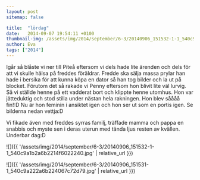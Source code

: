 ```yaml
---
layout: post
sitemap: false

title:  "lördag"
date:   2014-09-07 19:54:11 +0100
thumbnail-img: /assets/img/2014/september/6-3/20140906_151532-1-1_540c9a1b2a6b2214f6022240.jpg
author: Eva
tags: ["2014"]
---
```


Igår så blåste vi ner till Piteå eftersom vi dels hade lite ärenden och dels för att vi skulle hälsa på freddes föräldrar. Fredde ska sälja massa prylar han hade i bersika för att kunna köpa en dator så han tog bilder och la ut på blocket. Förutom det så rakade vi Penny eftersom hon blivit lite väl lurvig. Så vi ställde henne på ett vadderat bort och klippte henne utomhus. Hon var jätteduktig och stod stilla under nästan hela rakningen. Hon blev såååå fin!:D Nu är hon feminin i ansiktet igen och hon ser ut som en portis igen. Se bilderna nedan vettja:D 

Vi fikade även med freddes syrras familj, träffade mamma och pappa en snabbis och myste sen i deras uterun med tända ljus resten av kvällen. Underbar dag:D

![]({{ '/assets/img/2014/september/6-3/20140906_151532-1-1_540c9a1b2a6b2214f6022240.jpg'  | relative_url }})

![]({{ '/assets/img/2014/september/6-3/20140906_151531-1_540c9a222a6b224067c72d79.jpg'  | relative_url }})

